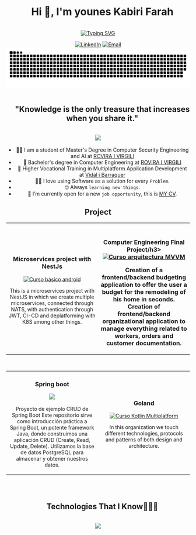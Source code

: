 

<!--h1 without bottom border-->
<div align=center>
  <ul align="center">
    <summary><h1 style="display: inline-block">Hi 👋, I'm younes Kabiri Farah</h1></summary>
  </ul>


<a href="https://git.io/typing-svg"><img src="https://readme-typing-svg.herokuapp.com?font=Fira+Code&weight=700&size=30&pause=1000&random=false&width=435&lines=Software+engineer;Computer+Security+Engineering+and+Artificial+Intelligence;Cloud+Computing;Distributed+Systems;Back-end+developer" alt="Typing SVG" /></a>

</div>

<div align=center>
 <a href="www.linkedin.com/in/younes-kabiri-farah-276297244" target="_blank"><img src="https://img.shields.io/static/v1?style=for-the-badge&message=LinkedIn&color=0A66C2&logo=LinkedIn&logoColor=FFFFFF&label=" alt="LinkedIn" /></a>
<a href="mailto:youneskabiri17@gmail.com?subject=Hi%20Kartik%20,%20nice%20to%20meet%20you!" target="_blank"><img alt="Email" src="https://img.shields.io/static/v1?style=for-the-badge&message=Gmail&color=EA4335&logo=Gmail&logoColor=FFFFFF&label=" /></a>


<!--- snake -->
<div align="center">
  <img  src="https://github.com/1999AZZAR/1999AZZAR/blob/readme/resources/img/grid-snake.svg"
       alt="snake" /></a>
</div>


<!--h2 without bottom border-->
<div id="user-content-toc">
  <ul align="center">
    <summary><h2 style="display: inline-block">"Knowledge is the only treasure that increases when you share it."</h2></summary>
  </ul>
</div>


<!--horizontal divider(gradiant)-->
<img src="https://user-images.githubusercontent.com/73097560/115834477-dbab4500-a447-11eb-908a-139a6edaec5c.gif">



<!--Intro start-->
- 👨‍🎓 I am a student of Master's Degree in Computer Security Engineering and AI at [ROVIRA I VIRGILI](https://www.urv.cat/en/)
- 🏫 Bachelor's degree in Computer Engineering at [ROVIRA I VIRGILI](https://www.urv.cat/en/)
- 🏫 Higher Vocational Training in Multiplatform Application Development at [Vidal i Barraquer](https://www.vidalibarraquer.net/)
- :technologist: I love using Software as a solution for every `Problem`.
- :nerd_face: Always `learning new things`.
- :thinking: I’m currently open for a new `job opportunity`, this is [MY CV](https://res.cloudinary.com/dz3erohks/image/upload/v1719669940/CV_Younes_Kabiri_2_jkzeoh.pdf).
<!--Intro end-->










## Project
<table>
<tr>
<td width="50%">
<h3 align="center">Microservices project with NestJs</h3>
<div align="center">
<a href="https://github.com/orgs/Nest-microservices-project/repositories" target="_blank"><img src="https://res.cloudinary.com/dz3erohks/image/upload/v1719672484/Screenshot_2024-06-29_at_16.47.49_zhtluy.png" width="400" alt="Curso básico android"></a>
<p>This is a microservices project with NestJS in which we create multiple microservices, connected through NATS, with authentication through JWT, CI-CD and deplatforming with K8S among other things.</p>
</div>
                                                                                      
</td>

<td width="50%">
               <br>
<h3 align="center">Computer Engineering Final Project/h3>
<div align="center">                                       
<a href="https://repositori.urv.cat/estatic/TFG0011/es_TFG6934.html" target="_blank"><img src="https://res.cloudinary.com/dz3erohks/image/upload/v1719673052/Screenshot_2024-06-29_at_16.57.15_y2yzxp.png" width="400" alt="Curso arquitectura MVVM"></a>
<br>

</p>Creation of a frontend/backend budgeting application to offer the user a budget for the remodeling of his home in seconds.
Creation of frontend/backend organizational application to manage everything related to workers, orders and customer documentation.</p>
</div>                                                             
</table>                                                                                 
</div>
<br>

<table>
<tr>
<td width="50%">
<h3 align="center">Spring boot</h3>
<div align="center">
<a href="https://github.com/ArisGuimera/Android-Expert-Intermedio](https://github.com/younesKabiriFarah/spring_boot/tree/main" target="_blank"><img src="https://media.licdn.com/dms/image/D4D12AQFscCu_T0xB3A/article-cover_image-shrink_423_752/0/1688794846091?e=1724889600&v=beta&t=uxO-anVIuh_Wm38cS7wSVuBEswQ0nDWWd4AqVQLtvIw"></a>

<p>Proyecto de ejemplo CRUD de Spring Boot Este repositorio sirve como introducción práctica a Spring Boot, un potente framework Java, donde construimos una aplicación CRUD (Create, Read, Update, Delete). Utilizamos la base de datos PostgreSQL para almacenar y obtener nuestros datos.</p>
</div>
                                                                                      
</td>       

<td width="50%">
<h3 align="center">Goland</h3>
<div align="center">
<a href="https://github.com/orgs/Go-projects-patterns-protocols/repositories" target="_blank"><img src="https://res.cloudinary.com/dz3erohks/image/upload/v1719676041/1024px-Go_Logo_Blue.svg_nhymmz.png" width="400" alt="Curso Kotlin Multiplatform"></a>

<p>In this organization we touch different technologies, protocols and patterns of both design and architecture.</p>
</div>
                                                                                      
</td>  
</table>                                                                                 
</div>
<br>







     
<!--- stats (end) -->


<!--h1 without bottom border-->
<div id="user-content-toc">
  <ul align="center">
    <summary><h2 style="display: inline-block">Technologies That I Know👨🏻‍💻</h2></summary>
  </ul>
</div>
<!--tech stack icons-->
<p align="center">
  <a href="https://skillicons.dev">
    <img src="https://skillicons.dev/icons?i=git,aws,cpp,css,discord,docker,postgres,prisma,pug,dynamodb,express,figma,firebase,redis,github,html,java,js,linux,md,materialui,nginx,mongodb,mysql,nextjs,nodejs,postman,py,react,redux,tailwind,ts,vscode,kubernetes&perline=14" />
  </a>
</p>





</div>



